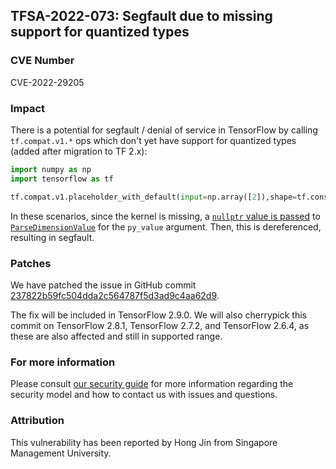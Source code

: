 ## TFSA-2022-073: Segfault due to missing support for quantized types

### CVE Number
CVE-2022-29205

### Impact
There is a potential for segfault / denial of service in TensorFlow by calling `tf.compat.v1.*` ops which don't yet have support for quantized types (added after migration to TF 2.x):

```python
import numpy as np
import tensorflow as tf

tf.compat.v1.placeholder_with_default(input=np.array([2]),shape=tf.constant(dtype=tf.qint8, value=np.array([1])))
```

In these scenarios, since the kernel is missing, a [`nullptr` value is passed](https://github.com/tensorflow/tensorflow/blob/f3b9bf4c3c0597563b289c0512e98d4ce81f886e/tensorflow/python/eager/pywrap_tfe_src.cc#L480-L482) to [`ParseDimensionValue`](https://github.com/tensorflow/tensorflow/blob/f3b9bf4c3c0597563b289c0512e98d4ce81f886e/tensorflow/python/eager/pywrap_tfe_src.cc#L296-L320) for the `py_value` argument. Then, this is dereferenced, resulting in segfault.

### Patches
We have patched the issue in GitHub commit [237822b59fc504dda2c564787f5d3ad9c4aa62d9](https://github.com/tensorflow/tensorflow/commit/237822b59fc504dda2c564787f5d3ad9c4aa62d9).

The fix will be included in TensorFlow 2.9.0. We will also cherrypick this commit on TensorFlow 2.8.1, TensorFlow 2.7.2, and TensorFlow 2.6.4, as these are also affected and still in supported range.

### For more information
Please consult [our security guide](https://github.com/tensorflow/tensorflow/blob/master/SECURITY.md) for more information regarding the security model and how to contact us with issues and questions.

### Attribution
This vulnerability has been reported by Hong Jin from Singapore Management University.
